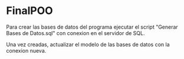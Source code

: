 # FinalPOO

Para crear las bases de datos del programa ejecutar el script "Generar Bases de Datos.sql" con conexion en el servidor de SQL.

Una vez creadas, actualizar el modelo de las bases de datos con la conexion nueva.